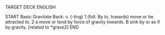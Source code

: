TARGET DECK
ENGLISH

START
Basic
Gravitate
Back: v. (-ting) 1 (foll. By to, towards) move or be attracted to. 2 a move or tend by force of gravity towards. B sink by or as if by gravity. [related to *grave2]
END
